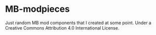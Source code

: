 MB-modpieces
============

Just random MB mod components that I created at some point. Under a Creative Commons Attribution 4.0 International License.
